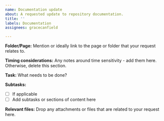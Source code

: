 ```yaml
---
name: Documentation update
about: A requested update to repository documentation.
title: ''
labels: Documentation
assignees: gracecanfield

---
```


**Folder/Page:**
Mention or ideally link to the page or folder that your request relates to.

**Timing considerations:**
Any notes around time sensitivity - add them here. Otherwise, delete this section.

**Task:**
What needs to be done?

**Subtasks:**
* [ ] If applicable
* [ ] Add subtasks or sections of content here

**Relevant files:**
Drop any attachments or files that are related to your request here.
